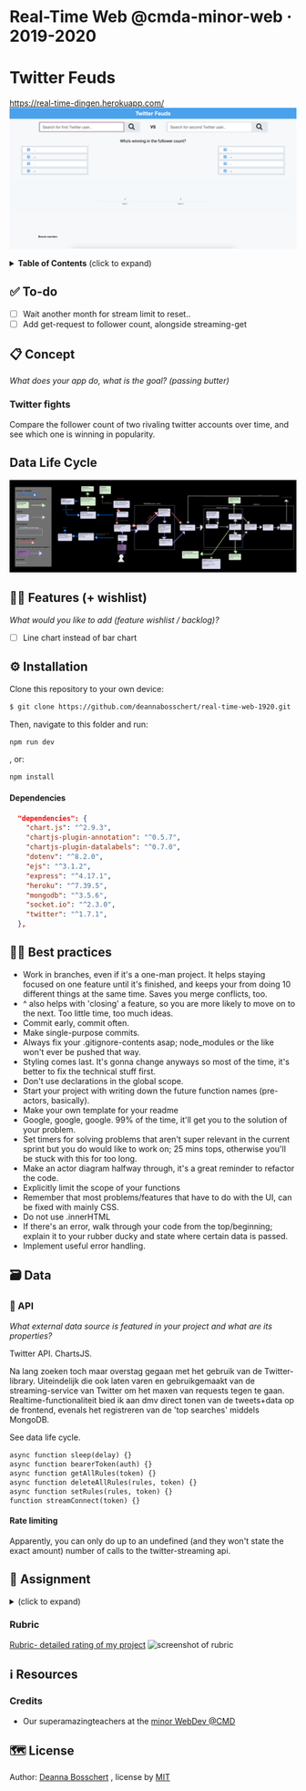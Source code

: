# Real-Time Web @cmda-minor-web · 2019-2020
# Twitter Feuds

https://real-time-dingen.herokuapp.com/
![screenshot of website](https://github.com/deannabosschert/real-time-web-1920/blob/master/public/img/documentation/screenshot.png)


<details>
  <summary><strong>Table of Contents</strong> (click to expand)</summary>

<!-- toc -->
- [✅ To-do](#--to-do)
- [📋 Concept](#---concept)
  * [Twitter fights](#twitter-fights)
- [Data Life Cycle](#data-life-cycle)
- [👯🏿‍ Features (+ wishlist)](#------features----wishlist-)
- [⚙️ Installation](#---installation)
    + [Dependencies](#dependencies)
- [👍🏽 Best practices](#-----best-practices)
- [🗃 Data](#---data)
  * [🐒 API](#---api)
    + [Rate limiting](#rate-limiting)
- [🏫 Assignment](#---assignment)
  * [Learning goals](#learning-goals)
  * [Week 1 - Hello Server 📤](#week-1---hello-server---)
  * [Week 2 - Sharing is caring 👯](#week-2---sharing-is-caring---)
  * [Week 3 - Let’s take this show on the road 🛣️](#week-3---let-s-take-this-show-on-the-road----)
  * [Rubric](#rubric)
- [ℹ️ Resources](#---resources)
  * [Credits](#credits)
- [🗺️ License](#----license)

<!-- tocstop -->

</details>

## ✅ To-do
- [ ] Wait another month for stream limit to reset..
- [ ] Add get-request to follower count, alongside streaming-get

## 📋 Concept
_What does your app do, what is the goal? (passing butter)_

### Twitter fights
Compare the follower count of two rivaling twitter accounts over time, and see which one is winning in popularity.

## Data Life Cycle
![data life cycle](https://github.com/deannabosschert/real-time-web-1920/blob/master/public/img/documentation/dlc_complete-01.png)

## 👯🏿‍ Features (+ wishlist)
_What would you like to add (feature wishlist / backlog)?_

- [ ] Line chart instead of bar chart

## ⚙️ Installation
Clone this repository to your own device:
```bash
$ git clone https://github.com/deannabosschert/real-time-web-1920.git
```
Then, navigate to this folder and run:

```bash
npm run dev
```
, or:

```bash
npm install
```

#### Dependencies
```json
  "dependencies": {
    "chart.js": "^2.9.3",
    "chartjs-plugin-annotation": "^0.5.7",
    "chartjs-plugin-datalabels": "^0.7.0",
    "dotenv": "^8.2.0",
    "ejs": "^3.1.2",
    "express": "^4.17.1",
    "heroku": "^7.39.5",
    "mongodb": "^3.5.6",
    "socket.io": "^2.3.0",
    "twitter": "^1.7.1",
  },
```

## 👍🏽 Best practices

- Work in branches, even if it's a one-man project. It helps staying focused on one feature until it's finished, and keeps your from doing 10 different things at the same time. Saves you merge conflicts, too.
- ^ also helps with 'closing' a feature, so you are more likely to move on to the next. Too little time, too much ideas.
- Commit early, commit often.
- Make single-purpose commits.
- Always fix your .gitignore-contents asap; node_modules or the like won't ever be pushed that way.
- Styling comes last. It's gonna change anyways so most of the time, it's better to fix the technical stuff first.
- Don't use declarations in the global scope.
- Start your project with writing down the future function names (pre-actors, basically).
- Make your own template for your readme
- Google, google, google. 99% of the time, it'll get you to the solution of your problem.
- Set timers for solving problems that aren't super relevant in the current sprint but you do would like to work on; 25 mins tops, otherwise you'll be stuck with this for too long.
- Make an actor diagram halfway through, it's a great reminder to refactor the code.
- Explicitly limit the scope of your functions
- Remember that most problems/features that have to do with the UI, can be fixed with mainly CSS.
- Do not use .innerHTML
- If there's an error, walk through your code from the top/beginning; explain it to your rubber ducky and state where certain data is passed.
- Implement useful error handling.

## 🗃 Data

### 🐒 API
_What external data source is featured in your project and what are its properties?_

Twitter API.
ChartsJS.

Na lang zoeken toch maar overstag gegaan met het gebruik van de Twitter-library.
Uiteindelijk die ook laten varen en gebruikgemaakt van de streaming-service van Twitter om het maxen van requests tegen te gaan. Realtime-functionaliteit bied ik aan dmv direct tonen van de tweets+data op de frontend, evenals het registreren van de 'top searches' middels MongoDB.

See data life cycle.

  ```
  async function sleep(delay) {}
  async function bearerToken(auth) {}
  async function getAllRules(token) {}
  async function deleteAllRules(rules, token) {}
  async function setRules(rules, token) {}
  function streamConnect(token) {}
```


#### Rate limiting
Apparently, you can only do up to an undefined (and they won't state the exact amount) number of calls to the twitter-streaming api.


## 🏫 Assignment
<details>
  <summary></strong> (click to expand)</summary>
> During this course I have learned how to build a meaningful real-time application. I have learned techniques to setup an open connection between the client and the server. This enabled me to send data in real-time both ways, at the same time.


### Learning goals

- _You can deal with real-time complexity_
- _You can handle real-time client-server interaction_
- _You can handle real-time data management_
- _You can handle multi-user support_


### Week 1 - Hello Server 📤

Goal: Build and deploy a unique barebone real-time app

### Week 2 - Sharing is caring 👯

Goal: Store, manipulate and share data between server-client

### Week 3 - Let’s take this show on the road 🛣️

Goal: Handle data sharing and multi-user support

</details>

### Rubric

[Rubric- detailed rating of my project](https://github.com/deannabosschert/real-time-web-1920/wiki/Rubric)
![screenshot of rubric](https://github.com/deannabosschert/real-time-web-1920/blob/master/public/img/documentation/rubric.png)

## ℹ️ Resources

### Credits

- Our superamazingteachers at the [minor WebDev @CMD](https://github.com/cmda-minor-web/)


## 🗺️ License

Author: [Deanna Bosschert](https://github.com/deannabosschert) , license by
[MIT](https://github.com/deannabosschert/real-time-web-1920/blob/master/LICENSE)
